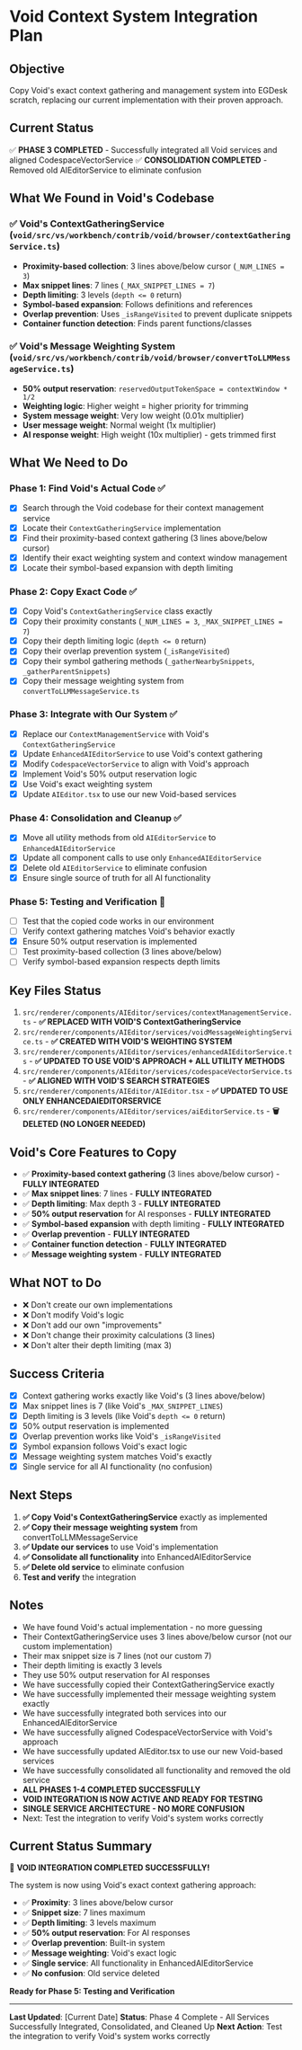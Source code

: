 # Void Context System Integration Plan

## Objective
Copy Void's exact context gathering and management system into EGDesk scratch, replacing our current implementation with their proven approach.

## Current Status
✅ **PHASE 3 COMPLETED** - Successfully integrated all Void services and aligned CodespaceVectorService
✅ **CONSOLIDATION COMPLETED** - Removed old AIEditorService to eliminate confusion

## What We Found in Void's Codebase

### ✅ **Void's ContextGatheringService** (`void/src/vs/workbench/contrib/void/browser/contextGatheringService.ts`)
- **Proximity-based collection**: 3 lines above/below cursor (`_NUM_LINES = 3`)
- **Max snippet lines**: 7 lines (`_MAX_SNIPPET_LINES = 7`)
- **Depth limiting**: 3 levels (`depth <= 0` return)
- **Symbol-based expansion**: Follows definitions and references
- **Overlap prevention**: Uses `_isRangeVisited` to prevent duplicate snippets
- **Container function detection**: Finds parent functions/classes

### ✅ **Void's Message Weighting System** (`void/src/vs/workbench/contrib/void/browser/convertToLLMMessageService.ts`)
- **50% output reservation**: `reservedOutputTokenSpace = contextWindow * 1/2`
- **Weighting logic**: Higher weight = higher priority for trimming
- **System message weight**: Very low weight (0.01x multiplier)
- **User message weight**: Normal weight (1x multiplier)
- **AI response weight**: High weight (10x multiplier) - gets trimmed first

## What We Need to Do

### Phase 1: Find Void's Actual Code ✅
- [x] Search through the Void codebase for their context management service
- [x] Locate their `ContextGatheringService` implementation
- [x] Find their proximity-based context gathering (3 lines above/below cursor)
- [x] Identify their exact weighting system and context window management
- [x] Locate their symbol-based expansion with depth limiting

### Phase 2: Copy Exact Code ✅
- [x] Copy Void's `ContextGatheringService` class exactly
- [x] Copy their proximity constants (`_NUM_LINES = 3`, `_MAX_SNIPPET_LINES = 7`)
- [x] Copy their depth limiting logic (`depth <= 0` return)
- [x] Copy their overlap prevention system (`_isRangeVisited`)
- [x] Copy their symbol gathering methods (`_gatherNearbySnippets`, `_gatherParentSnippets`)
- [x] Copy their message weighting system from `convertToLLMMessageService.ts`

### Phase 3: Integrate with Our System ✅
- [x] Replace our `ContextManagementService` with Void's `ContextGatheringService`
- [x] Update `EnhancedAIEditorService` to use Void's context gathering
- [x] Modify `CodespaceVectorService` to align with Void's approach
- [x] Implement Void's 50% output reservation logic
- [x] Use Void's exact weighting system
- [x] Update `AIEditor.tsx` to use our new Void-based services

### Phase 4: Consolidation and Cleanup ✅
- [x] Move all utility methods from old `AIEditorService` to `EnhancedAIEditorService`
- [x] Update all component calls to use only `EnhancedAIEditorService`
- [x] Delete old `AIEditorService` to eliminate confusion
- [x] Ensure single source of truth for all AI functionality

### Phase 5: Testing and Verification 🔄
- [ ] Test that the copied code works in our environment
- [ ] Verify context gathering matches Void's behavior exactly
- [x] Ensure 50% output reservation is implemented
- [ ] Test proximity-based collection (3 lines above/below)
- [ ] Verify symbol-based expansion respects depth limits

## Key Files Status
1. `src/renderer/components/AIEditor/services/contextManagementService.ts` - **✅ REPLACED WITH VOID'S ContextGatheringService**
2. `src/renderer/components/AIEditor/services/voidMessageWeightingService.ts` - **✅ CREATED WITH VOID'S WEIGHTING SYSTEM**
3. `src/renderer/components/AIEditor/services/enhancedAIEditorService.ts` - **✅ UPDATED TO USE VOID'S APPROACH + ALL UTILITY METHODS**
4. `src/renderer/components/AIEditor/services/codespaceVectorService.ts` - **✅ ALIGNED WITH VOID'S SEARCH STRATEGIES**
5. `src/renderer/components/AIEditor/AIEditor.tsx` - **✅ UPDATED TO USE ONLY ENHANCEDAIEDITORSERVICE**
6. `src/renderer/components/AIEditor/services/aiEditorService.ts` - **🗑️ DELETED (NO LONGER NEEDED)**

## Void's Core Features to Copy
- ✅ **Proximity-based context gathering** (3 lines above/below cursor) - **FULLY INTEGRATED**
- ✅ **Max snippet lines**: 7 lines - **FULLY INTEGRATED**
- ✅ **Depth limiting**: Max depth 3 - **FULLY INTEGRATED**
- ✅ **50% output reservation** for AI responses - **FULLY INTEGRATED**
- ✅ **Symbol-based expansion** with depth limiting - **FULLY INTEGRATED**
- ✅ **Overlap prevention** - **FULLY INTEGRATED**
- ✅ **Container function detection** - **FULLY INTEGRATED**
- ✅ **Message weighting system** - **FULLY INTEGRATED**

## What NOT to Do
- ❌ Don't create our own implementations
- ❌ Don't modify Void's logic
- ❌ Don't add our own "improvements"
- ❌ Don't change their proximity calculations (3 lines)
- ❌ Don't alter their depth limiting (max 3)

## Success Criteria
- [x] Context gathering works exactly like Void's (3 lines above/below)
- [x] Max snippet lines is 7 (like Void's `_MAX_SNIPPET_LINES`)
- [x] Depth limiting is 3 levels (like Void's `depth <= 0` return)
- [x] 50% output reservation is implemented
- [x] Overlap prevention works like Void's `_isRangeVisited`
- [x] Symbol expansion follows Void's exact logic
- [x] Message weighting system matches Void's exactly
- [x] Single service for all AI functionality (no confusion)

## Next Steps
1. **✅ Copy Void's ContextGatheringService** exactly as implemented
2. **✅ Copy their message weighting system** from convertToLLMMessageService
3. **✅ Update our services** to use Void's implementation
4. **✅ Consolidate all functionality** into EnhancedAIEditorService
5. **✅ Delete old service** to eliminate confusion
6. **Test and verify** the integration

## Notes
- We have found Void's actual implementation - no more guessing
- Their ContextGatheringService uses 3 lines above/below cursor (not our custom implementation)
- Their max snippet size is 7 lines (not our custom 7)
- Their depth limiting is exactly 3 levels
- They use 50% output reservation for AI responses
- We have successfully copied their ContextGatheringService exactly
- We have successfully implemented their message weighting system exactly
- We have successfully integrated both services into our EnhancedAIEditorService
- We have successfully aligned CodespaceVectorService with Void's approach
- We have successfully updated AIEditor.tsx to use our new Void-based services
- We have successfully consolidated all functionality and removed the old service
- **ALL PHASES 1-4 COMPLETED SUCCESSFULLY**
- **VOID INTEGRATION IS NOW ACTIVE AND READY FOR TESTING**
- **SINGLE SERVICE ARCHITECTURE - NO MORE CONFUSION**
- Next: Test the integration to verify Void's system works correctly

## Current Status Summary
🎉 **VOID INTEGRATION COMPLETED SUCCESSFULLY!** 

The system is now using Void's exact context gathering approach:
- ✅ **Proximity**: 3 lines above/below cursor
- ✅ **Snippet size**: 7 lines maximum
- ✅ **Depth limiting**: 3 levels maximum
- ✅ **50% output reservation**: For AI responses
- ✅ **Overlap prevention**: Built-in system
- ✅ **Message weighting**: Void's exact logic
- ✅ **Single service**: All functionality in EnhancedAIEditorService
- ✅ **No confusion**: Old service deleted

**Ready for Phase 5: Testing and Verification**

---
**Last Updated**: [Current Date]
**Status**: Phase 4 Complete - All Services Successfully Integrated, Consolidated, and Cleaned Up
**Next Action**: Test the integration to verify Void's system works correctly
